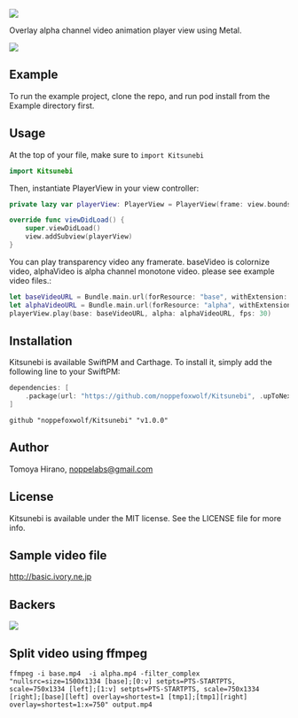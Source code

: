 ![](https://github.com/noppefoxwolf/Kitsunebi/blob/main/.github/meta/repo-banner.png)

Overlay alpha channel video animation player view using Metal.

![](https://github.com/noppefoxwolf/Kitsunebi/blob/main/.github/meta/animation.gif)

## Example

To run the example project, clone the repo, and run pod install from the Example directory first.

## Usage

At the top of your file, make sure to `import Kitsunebi`

```swift
import Kitsunebi
```

Then, instantiate PlayerView in your view controller:

```swift
private lazy var playerView: PlayerView = PlayerView(frame: view.bounds)!

override func viewDidLoad() {
    super.viewDidLoad()
    view.addSubview(playerView)
}
```

You can play transparency video any framerate. baseVideo is colornize video, alphaVideo is alpha channel monotone video. please see example video files.:

```swift
let baseVideoURL = Bundle.main.url(forResource: "base", withExtension: "mp4")!
let alphaVideoURL = Bundle.main.url(forResource: "alpha", withExtension: "mp4")!
playerView.play(base: baseVideoURL, alpha: alphaVideoURL, fps: 30)
```

## Installation

Kitsunebi is available SwiftPM and Carthage. To install it, simply add the following line to your SwiftPM:

```swift
dependencies: [
    .package(url: "https://github.com/noppefoxwolf/Kitsunebi", .upToNextMajor(from: "v1.0.0"))
]
```

```
github "noppefoxwolf/Kitsunebi" "v1.0.0"
```

## Author

Tomoya Hirano, noppelabs@gmail.com

## License

Kitsunebi is available under the MIT license. See the LICENSE file for more info.

## Sample video file

http://basic.ivory.ne.jp

## Backers

<a href="https://opencollective.com/Kitsunebi#backers" target="_blank"><img src="https://opencollective.com/Kitsunebi/backers.svg?width=890"></a>

## Split video using ffmpeg

```
ffmpeg -i base.mp4  -i alpha.mp4 -filter_complex "nullsrc=size=1500x1334 [base];[0:v] setpts=PTS-STARTPTS, scale=750x1334 [left];[1:v] setpts=PTS-STARTPTS, scale=750x1334 [right];[base][left] overlay=shortest=1 [tmp1];[tmp1][right] overlay=shortest=1:x=750" output.mp4
```
